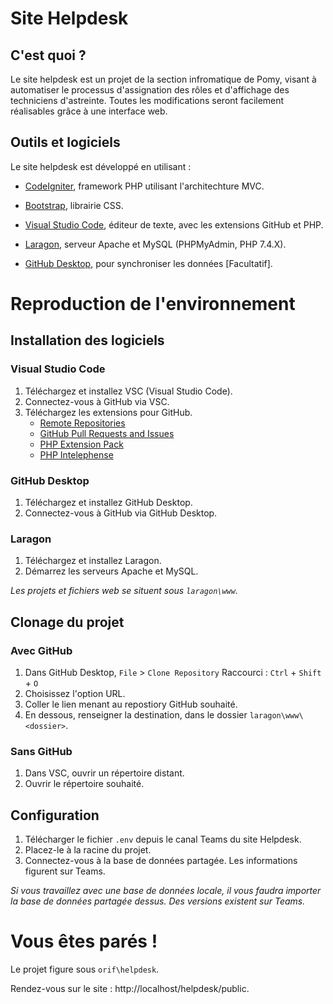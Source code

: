 # Site Helpdesk

## C'est quoi ?

Le site helpdesk est un projet de la section infromatique de Pomy, visant à automatiser le processus d'assignation des rôles et d'affichage des techniciens d'astreinte. Toutes les modifications seront facilement réalisables grâce à une interface web.

## Outils et logiciels

Le site helpdesk est développé en utilisant :

- [CodeIgniter](https://codeigniter.com/), framework PHP utilisant l'architechture MVC.
- [Bootstrap](https://getbootstrap.com/), librairie CSS.

- [Visual Studio Code](https://code.visualstudio.com/), éditeur de texte, avec les extensions GitHub et PHP.
- [Laragon](https://laragon.org/), serveur Apache et MySQL (PHPMyAdmin, PHP 7.4.X).
- [GitHub Desktop](https://desktop.github.com/), pour synchroniser les données [Facultatif].

# Reproduction de l'environnement

## Installation des logiciels

### Visual Studio Code

1. Téléchargez et installez VSC (Visual Studio Code).
2. Connectez-vous à GitHub via VSC.
3. Téléchargez les extensions pour GitHub.
    - [Remote Repositories](https://marketplace.visualstudio.com/items?itemName=ms-vscode.remote-repositories)
    - [GitHub Pull Requests and Issues](https://marketplace.visualstudio.com/items?itemName=GitHub.vscode-pull-request-github)
    - [PHP Extension Pack](https://marketplace.visualstudio.com/items?itemName=xdebug.php-pack)
    - [PHP Intelephense](https://marketplace.visualstudio.com/items?itemName=bmewburn.vscode-intelephense-client)

### GitHub Desktop

1. Téléchargez et installez GitHub Desktop.
2. Connectez-vous à GitHub via GitHub Desktop.

### Laragon

1. Téléchargez et installez Laragon.
2. Démarrez les serveurs Apache et MySQL.

_Les projets et fichiers web se situent sous `laragon\www`._

## Clonage du projet

### Avec GitHub

1. Dans GitHub Desktop, `File` > `Clone Repository`
   Raccourci : `Ctrl` + `Shift` + `O`
2. Choisissez l'option URL.
3. Coller le lien menant au repostiory GitHub souhaité.
4. En dessous, renseigner la destination, dans le dossier `laragon\www\<dossier>`.

### Sans GitHub

1. Dans VSC, ouvrir un répertoire distant.
2. Ouvrir le répertoire souhaité.

## Configuration

1. Télécharger le fichier `.env` depuis le canal Teams du site Helpdesk.
2. Placez-le à la racine du projet.
3. Connectez-vous à la base de données partagée. Les informations figurent sur Teams.

_Si vous travaillez avec une base de données locale, il vous faudra importer la base de données partagée dessus. Des versions existent sur Teams._

# Vous êtes parés !
Le projet figure sous `orif\helpdesk`.

Rendez-vous sur le site : http://localhost/helpdesk/public.
